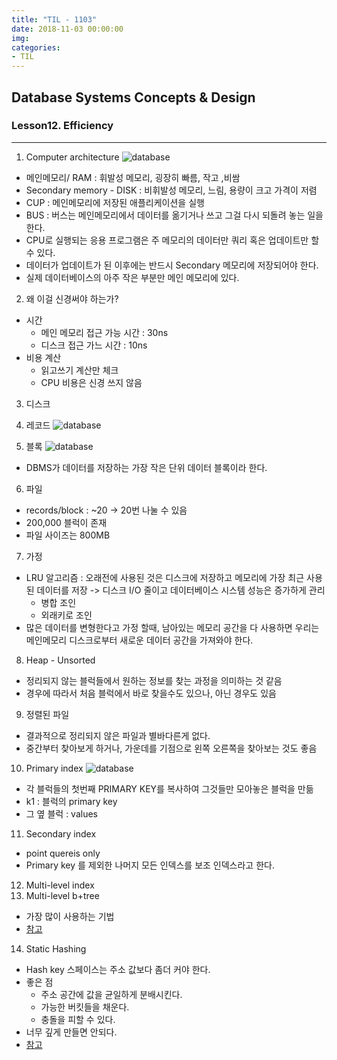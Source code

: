 ```yaml
---
title: "TIL - 1103"
date: 2018-11-03 00:00:00
img:
categories:
- TIL
---
```


## Database Systems Concepts & Design
### Lesson12. Efficiency

-----

1. Computer architecture
![database](...../Picture/db_1103_1.png)
-  메인메모리/ RAM : 휘발성 메모리, 굉장히 빠름, 작고 ,비쌈
- Secondary memory - DISK : 비휘발성 메모리, 느림, 용량이 크고 가격이 저렴
- CUP : 메인메모리에 저장된 애플리케이션을 실행
- BUS : 버스는 메인메모리에서 데이터를 옮기거나 쓰고 그걸 다시 되돌려 놓는 일을 한다.
- CPU로 실행되는 응용 프로그램은 주 메모리의 데이터만 쿼리 혹은 업데이트만 할 수 있다.
- 데이터가 업데이트가 된 이후에는 반드시 Secondary 메모리에 저장되어야 한다.
- 실제 데이터베이스의 아주 작은 부분만 메인 메모리에 있다.

2. 왜 이걸 신경써야 하는가?
- 시간
    - 메인 메모리 접근 가능 시간 : 30ns
    - 디스크 접근 가느 시간 : 10ns
- 비용 계산
    - 읽고쓰기 계산만 체크
    - CPU 비용은 신경 쓰지 않음

3. 디스크
4. 레코드
![database](...../Picture/db_1103_2.png)

5. 블록
![database](...../Picture/db_1103_3.jpg)
- DBMS가 데이터를 저장하는 가장 작은 단위 데이터 블록이라 한다.

6. 파일
- records/block : ~20 -> 20번 나눌 수 있음
- 200,000 블럭이 존재
- 파일 사이즈는 800MB

7. 가정
- LRU 알고리즘 : 오래전에 사용된 것은 디스크에 저장하고 메모리에 가장 최근 사용된 데이터를 저장 -> 디스크 I/O 줄이고 데이터베이스 시스템 성능은 증가하게 관리
    - 병합 조인
    - 외래키로 조인
- 많은 데이터를 변형한다고 가정 할때, 남아있는 메모리 공간을 다 사용하면 우리는 메인메모리 디스크로부터 새로운 데이터 공간을 가져와야 한다.

8. Heap - Unsorted
- 정리되지 않는 블럭들에서 원하는 정보를 찾는 과정을 의미하는 것 같음
- 경우에 따라서 처음 블럭에서 바로 찾을수도 있으나, 아닌 경우도 있음

9. 정렬된 파일
- 결과적으로 정리되지 않은 파일과 별바다른게 없다.
- 중간부터 찾아보게 하거나, 가운데를 기점으로 왼쪽 오른쪽을 찾아보는 것도 좋음

10. Primary index
![database](...../Picture/db_1103_4.jpg)
- 각 블럭들의 첫번째 PRIMARY KEY를 복사하여 그것들만 모아놓은 블럭을 만듦
- k1 : 블럭의 primary key
- 그 옆 블럭 : values

11. Secondary index
- point quereis only
- Primary key 를 제외한 나머지 모든 인덱스를 보조 인덱스라고 한다.

12. Multi-level index
13. Multi-level b+tree
- 가장 많이 사용하는 기법
- [참고](http://runtoyourdream.tistory.com/137)


14. Static Hashing
- Hash key 스페이스는 주소 값보다 좀더 커야 한다.
- 좋은 점
    - 주소 공간에 값을 균일하게 분배시킨다.
    - 가능한 버킷들을 채운다.
    - 충돌을 피할 수 있다.
- 너무 깊게 만들면 안되다. 
- [참고](http://middleware.tistory.com/entry/%EC%9D%B8%EB%8D%B1%EC%8A%A4Index%EC%99%80-%ED%95%B4%EC%8B%B1Hashing)
